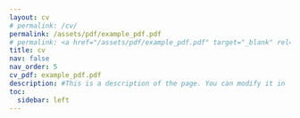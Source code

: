 ```yaml
---
layout: cv
# permalink: /cv/
permalink: /assets/pdf/example_pdf.pdf
# permalink: <a href="/assets/pdf/example_pdf.pdf" target="_blank" rel="noopener noreferrer"></a>
title: cv
nav: false
nav_order: 5
cv_pdf: example_pdf.pdf
description: #This is a description of the page. You can modify it in '_pages/cv.md'. You can also change or remove the top pdf download button.
toc:
  sidebar: left
---
```

